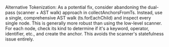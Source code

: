 Alternative Tokenization: As a potential fix, consider abandoning the dual-pass (scanner + AST walk) approach in collectAnchorsFromTs. Instead, use a single, comprehensive AST walk (ts.forEachChild) and inspect every single node. This is generally more robust than using the low-level scanner. For each node, check its kind to determine if it's a keyword, operator, identifier, etc., and create the anchor. This avoids the scanner's statefulness issue entirely.